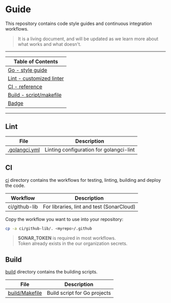 # Guide

This repository contains code style guides and continuous integration workflows.

> It is a living document, and will be updated as we learn more about what works and what doesn't.

---

| **Table of Contents**             |
| --------------------------------- |
| [Go - style guide](style/go.md)   |
| [Lint - customized linter](#lint) |
| [CI - reference ](#ci)            |
| [Build - script/makefile](#build) |
| [Badge](badges/README.md)         |

---

## Lint

| File                                | Description                             |
| ----------------------------------- | --------------------------------------- |
| [.golangci.yml](lint/.golangci.yml) | Linting configuration for golangci-lint |

## CI

[ci](/ci/) directory contains the workflows for testing, linting, building and deploy the code.

| Workflow      | Description                               |
| ------------- | ----------------------------------------- |
| ci/github-lib | For libraries, lint and test (SonarCloud) |

Copy the workflow you want to use into your repository:

```sh
cp -a ci/github-lib/. <myrepo>/.github
```

> __SONAR_TOKEN__ is required in most workflows.  
> Token already exists in the our organization secrets.

## Build

[build](/build/) directory contains the building scripts.

| File                             | Description                  |
| -------------------------------- | ---------------------------- |
| [build/Makefile](build/Makefile) | Build script for Go projects |

